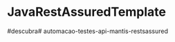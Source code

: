 # JavaRestAssuredTemplate

#descubra#   a u t o m a c a o - t e s t e s - a p i - m a n t i s - r e s t s a s s u r e d  
 